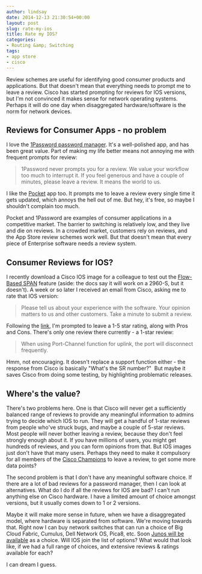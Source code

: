 ```yaml
---
author: lindsay
date: 2014-12-13 21:30:54+00:00
layout: post
slug: rate-my-ios
title: Rate my IOS?
categories:
- Routing &amp; Switching
tags:
- app store
- cisco
---
```


Review schemes are useful for identifying good consumer products and applications. But that doesn't mean that everything needs to prompt me to leave a review. Cisco has started prompting for reviews for IOS versions, but I'm not convinced it makes sense for network operating systems. Perhaps it will do one day when disaggregated hardware/software is the norm for network devices.

## Reviews for Consumer Apps - no problem

I love the [1Password password manager](https://agilebits.com/onepassword). It's a well-polished app, and has been great value. Part of making my life better means not annoying me with frequent prompts for review:

> 1Password never prompts you for a review. We value your workflow too much to interrupt it. If you feel generous and have a couple of minutes, please leave a review. It means the world to us.

I like the [Pocket](http://getpocket.com/) app too. It prompts me to leave a review every single time it gets updated, which annoys the hell out of me. But hey, it's free, so maybe I shouldn't complain too much.

Pocket and 1Password are examples of consumer applications in a competitive market. The barrier to switching is relatively low, and they live and die on reviews. In a crowded market, customers rely on reviews, and the App Store review schemes work well. But that doesn't mean that every piece of Enterprise software needs a review system.

## Consumer Reviews for IOS?

I recently download a Cisco IOS image for a colleague to test out the [Flow-Based SPAN](http://www.cisco.com/c/en/us/support/docs/lan-switching/switched-port-analyzer-span/116133-maintain-flow-span-00.html) feature (aside: the docs say it will work on a 2960-S, but it doesn't). A week or so later I received an email from Cisco, asking me to rate that IOS version:

> Please tell us about your experience with the software. Your opinion matters to us and other customers. Take a minute to submit a review.

Following the [link](https://tools.cisco.com/Cisco/rnr/RatingWidget/readReview.htm?appCode=SDSP&pageNo=1&ratings=true&productId=282867573&entityType=release&Param2=15.2.2E1&entityId=15.2.2E1282867573&Reference=eMail&Param1=Catalyst%202960S-48TS-L%20Switch), I'm prompted to leave a 1-5 star rating, along with Pros and Cons. There's only one review there currently - a 1-star review:

> When using Port-Channel function for uplink, the port will disconnect frequently.

Hmm, not encouraging. It doesn't replace a support function either - the response from Cisco is basically "What's the SR number?"  But maybe it saves Cisco from doing some testing, by highlighting problematic releases.

## Where's the value?

There's two problems here. One is that Cisco will never get a sufficiently balanced range of reviews to provide any meaningful information to admins trying to decide which IOS to run. They will get a handful of 1-star reviews from people who've struck bugs, and maybe a couple of 5-star reviews. Most people will never bother leaving a review, because they don't feel strongly enough about it. If you have millions of users, you might get hundreds of reviews, and you can form opinions from that. But IOS images just don't have that many users. Perhaps they need to make it compulsory for all members of the [Cisco Champions](https://communities.cisco.com/groups/cisco-champions) to leave a review, to get some more data points?

The second problem is that I don't have any meaningful software choice. If there are a lot of bad reviews for a password manager, then I can look at alternatives. What do I do if all the reviews for IOS are bad? I can't run anything else on Cisco hardware. I have a limited amount of choice amongst versions, but it usually comes down to 1 or 2 versions.

Maybe it will make more sense in future, when we have a disaggregated model, where hardware is separated from software. We're moving towards that. Right now I can buy network switches that can run a choice of Big Cloud Fabric, Cumulus, Dell Network OS, Pica8, etc. Soon [Junos will be available](http://www.networkworld.com/article/2855056/sdn/juniper-unbundles-switch-hardware-software.html) as a choice. Will IOS join the list of options? What would that look like, if we had a full range of choices, and extensive reviews & ratings available for each?

I can dream I guess.
